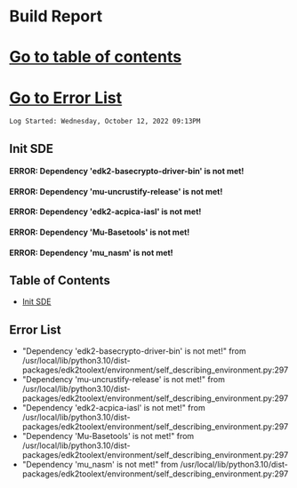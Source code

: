   # Build Report
[Go to table of contents](#table-of-contents)
=====
 [Go to Error List](#error-list)
=====
    Log Started: Wednesday, October 12, 2022 09:13PM
## Init SDE
#### ERROR: Dependency 'edk2-basecrypto-driver-bin' is not met!
#### ERROR: Dependency 'mu-uncrustify-release' is not met!
#### ERROR: Dependency 'edk2-acpica-iasl' is not met!
#### ERROR: Dependency 'Mu-Basetools' is not met!
#### ERROR: Dependency 'mu_nasm' is not met!
## Table of Contents
+ [Init SDE](#init-sde)
## Error List
 + "Dependency 'edk2-basecrypto-driver-bin' is not met!" from /usr/local/lib/python3.10/dist-packages/edk2toolext/environment/self_describing_environment.py:297
 + "Dependency 'mu-uncrustify-release' is not met!" from /usr/local/lib/python3.10/dist-packages/edk2toolext/environment/self_describing_environment.py:297
 + "Dependency 'edk2-acpica-iasl' is not met!" from /usr/local/lib/python3.10/dist-packages/edk2toolext/environment/self_describing_environment.py:297
 + "Dependency 'Mu-Basetools' is not met!" from /usr/local/lib/python3.10/dist-packages/edk2toolext/environment/self_describing_environment.py:297
 + "Dependency 'mu_nasm' is not met!" from /usr/local/lib/python3.10/dist-packages/edk2toolext/environment/self_describing_environment.py:297
